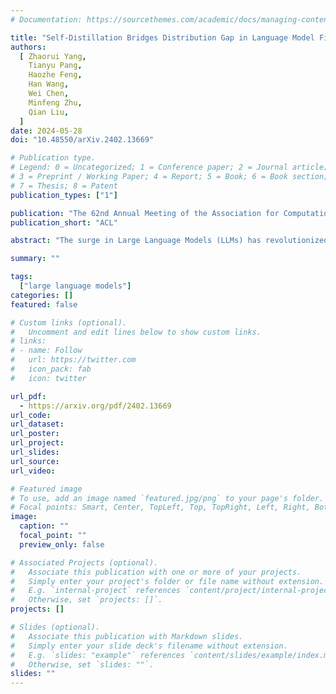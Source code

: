 ```yaml
---
# Documentation: https://sourcethemes.com/academic/docs/managing-content/

title: "Self-Distillation Bridges Distribution Gap in Language Model Fine-Tuning."
authors:
  [ Zhaorui Yang,
    Tianyu Pang,
    Haozhe Feng,
    Han Wang,
    Wei Chen,
    Minfeng Zhu,
    Qian Liu,
  ]
date: 2024-05-28
doi: "10.48550/arXiv.2402.13669"

# Publication type.
# Legend: 0 = Uncategorized; 1 = Conference paper; 2 = Journal article;
# 3 = Preprint / Working Paper; 4 = Report; 5 = Book; 6 = Book section;
# 7 = Thesis; 8 = Patent
publication_types: ["1"]

publication: "The 62nd Annual Meeting of the Association for Computational Linguistics"
publication_short: "ACL"

abstract: "The surge in Large Language Models (LLMs) has revolutionized natural language processing, but fine-tuning them for specific tasks often encounters challenges in balancing performance and preserving general instruction-following abilities. In this paper, we posit that the distribution gap between task datasets and the LLMs serves as the primary underlying cause. To address the problem, we introduce Self-Distillation Fine-Tuning (SDFT), a novel approach that bridges the distribution gap by guiding fine-tuning with a distilled dataset generated by the model itself to match its original distribution. Experimental results on the Llama-2-chat model across various benchmarks demonstrate that SDFT effectively mitigates catastrophic forgetting while achieving comparable or superior performance on downstream tasks compared to the vanilla fine-tuning. Moreover, SDFT demonstrates the potential to maintain the helpfulness and safety alignment of LLMs. Our code is available at [this https URL](https://github.com/sail-sg/sdft)."

summary: ""

tags:
  ["large language models"]
categories: []
featured: false

# Custom links (optional).
#   Uncomment and edit lines below to show custom links.
# links:
# - name: Follow
#   url: https://twitter.com
#   icon_pack: fab
#   icon: twitter

url_pdf:
  - https://arxiv.org/pdf/2402.13669
url_code:
url_dataset:
url_poster:
url_project:
url_slides:
url_source:
url_video:

# Featured image
# To use, add an image named `featured.jpg/png` to your page's folder.
# Focal points: Smart, Center, TopLeft, Top, TopRight, Left, Right, BottomLeft, Bottom, BottomRight.
image:
  caption: ""
  focal_point: ""
  preview_only: false

# Associated Projects (optional).
#   Associate this publication with one or more of your projects.
#   Simply enter your project's folder or file name without extension.
#   E.g. `internal-project` references `content/project/internal-project/index.md`.
#   Otherwise, set `projects: []`.
projects: []

# Slides (optional).
#   Associate this publication with Markdown slides.
#   Simply enter your slide deck's filename without extension.
#   E.g. `slides: "example"` references `content/slides/example/index.md`.
#   Otherwise, set `slides: ""`.
slides: ""
---
```


